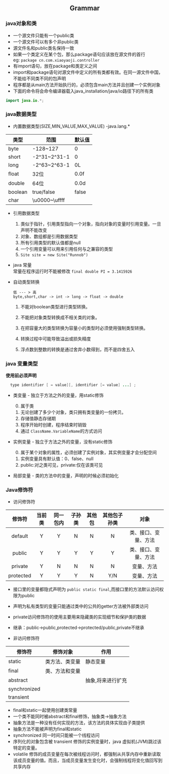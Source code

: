 ## <center>Grammar</center>
### java对象和类
* 一个源文件只能有一个public类
* 一个源文件可以有多个非public类
* 源文件名和public类名保持一致
* 如果一个类定义在某个包，那么package语句应该放在源文件的首行  
  eg: `package cn.com.xiaoyaoji.controller`
* 有import语句，放在package和类定义之间
* import和package语句对源文件中定义的所有类都有效。在同一源文件中国，不能给不同类不同的包声明
* 程序都是从main方法开始执行的，必须包含main方法并且创建一个实例对象
* 下面的命令将会命令编译器载入java_installation/java/io路径下的所有类

```java
import java.io.*;
```
### java数据类型
* 内置数据类型(SIZE,MIN_VALUE,MAX_VALUE) -java.lang.*

|类型|范围|默认值
|-|-|-
|byte|-128~127|0
|short|-2^31~2^31-1|0
|long|-2^63~2^63-1|0L
|float|32位|0.0f
|double|64位|0.0d
|boolean|true/false|false
|char|\u0000~\uffff|

* 引用数据类型 
   1. 类似于指针，引用类型指向一个对象，指向对象的变量时引用变量。一旦声明不能改变
   2. 对象、数组都是引用数据类型
   3. 所有引用类型的默认值都是null
   4. 一个引用变量可以用来引用任何与之兼容的类型
   5. `Site site = new Site("Runnob")`

* java 常量  
  常量在程序运行时不能被修改
  `final double PI = 3.1415926`

* 自动类型转换

  ```
  低 --- > 高
  byte,short,char -> int -> long -> float -> double
  ```

   1. 不能对boolean类型进行类型转换。

   2. 不能把对象类型转换成不相关类的对象。

   3. 在把容量大的类型转换为容量小的类型时必须使用强制类型转换。

   4. 转换过程中可能导致溢出或损失精度

   5. 浮点数到整数的转换是通过舍弃小数得到，而不是四舍五入

### java 变量类型
  **使用前必须声明**
  
```java
  type identifier [ = value][, identifier [= value] ...] ;
```
* 类变量 - 独立于方法之外的变量，用static修饰  

  0. 属于类
  1. 无论创建了多少个对象，类只拥有类变量的一份拷贝。
  2. 存储值静态存储期
  3. 程序开始时创建，程序结束时销毁
  4. 通过 `ClassName.VariableName`的方式访问

* 实例变量 - 独立于方法之外的变量，没有static修饰  

  0. 属于某个对象的属性，必须创建了实例对象，其实例变量才会分配空间
  1. 实例变量具有默认值：0、false、null
  2. public:对之类可见，private:仅在该类可见

* 局部变量 - 类的方法中的变量，声明的时候必须初始化

### Java修饰符

* 访问修饰符  

|修饰符|当前类|同一包内|子孙类|其他包|其他包子孙类|对象
|:-:|:-:|:-:|:-:|:-:|:-:|:-:
|default|Y|Y|N|N|N|类、接口、变量、方法
|public|Y|Y|Y|Y|Y|类、接口、变量、方法
|private|Y|N|N|N|N|变量、方法
|protected|Y|Y|Y|N|Y/N|变量、方法

  * 接口里的变量都隐式声明为 `public static final`,而接口里的方法默认访问权限为public
  * 声明为私有类型的变量只能通过类中的公共的getter方法被外部类访问
  * private访问修饰符的使用主要用来隐藏类的实现细节和保护类的数据
  * 继承：public->public,protected->protected/public,private不继承

* 非访问修饰符

|修饰符|修饰对象|作用|
|-|-|-|
|static|类方法、类变量|静态变量|
|final|类、方法和变量||
|abstract||抽象,将来进行扩充|
|synchronized|||
|transient|||

  * final和static一起使用创建类常量
  * 一个类不能同时被abstract和final修饰，抽象类->抽象方法
  * 抽象方法是一种没有任何实现的方法，该方法的具体实现由子类提供
  * 抽象方法不能被声明为final和static
  * synchronized 同一时间只能被一个线程访问
  * 序列化的对象包含被 transient 修饰的实例变量时，java 虚拟机(JVM)跳过该特定的变量。
  * volatile 修饰的成员变量在每次被线程访问时，都强制从共享内存中重新读取该成员变量的值。而且，当成员变量发生变化时，会强制线程将变化值回写到共享内存
